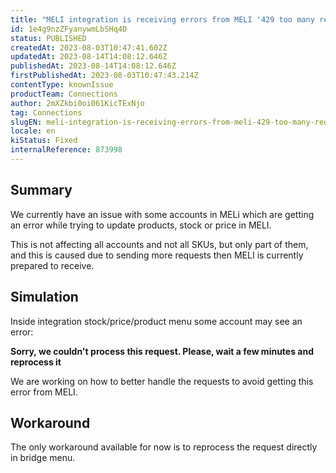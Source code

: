 ```yaml
---
title: "MELI integration is receiving errors from MELI '429 too many requests'"
id: 1e4g9nzZFyanywmLbSHq4D
status: PUBLISHED
createdAt: 2023-08-03T10:47:41.602Z
updatedAt: 2023-08-14T14:08:12.646Z
publishedAt: 2023-08-14T14:08:12.646Z
firstPublishedAt: 2023-08-03T10:47:43.214Z
contentType: knownIssue
productTeam: Connections
author: 2mXZkbi0oi061KicTExNjo
tag: Connections
slugEN: meli-integration-is-receiving-errors-from-meli-429-too-many-requests
locale: en
kiStatus: Fixed
internalReference: 873998
---
```


## Summary



We currently have an issue with some accounts in MELi which are getting an error while trying to update products, stock or price in MELI.

This is not affecting all accounts and not all SKUs, but only part of them, and this is caused due to sending more requests then MELI is currently prepared to receive.


##

## Simulation



Inside integration stock/price/product menu some account may see an error:

**Sorry, we couldn't process this request. Please, wait a few minutes and reprocess it**

We are working on how to better handle the requests to avoid getting this error from MELI.


##

## Workaround


The only workaround available for now is to reprocess the request directly in bridge menu.





